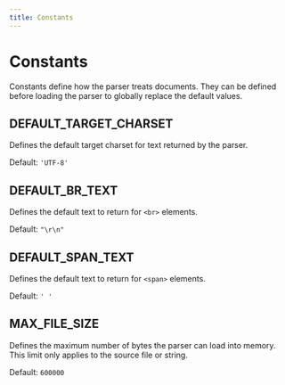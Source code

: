```yaml
---
title: Constants
---
```


# Constants

Constants define how the parser treats documents. They can be defined before
loading the parser to globally replace the default values.

## DEFAULT_TARGET_CHARSET

Defines the default target charset for text returned by the parser.

Default: `'UTF-8'`

## DEFAULT_BR_TEXT

Defines the default text to return for `<br>` elements.

Default: `"\r\n"`

## DEFAULT_SPAN_TEXT

Defines the default text to return for `<span>` elements.

Default: `' '`

## MAX_FILE_SIZE

Defines the maximum number of bytes the parser can load into memory. This limit
only applies to the source file or string.

Default: `600000`